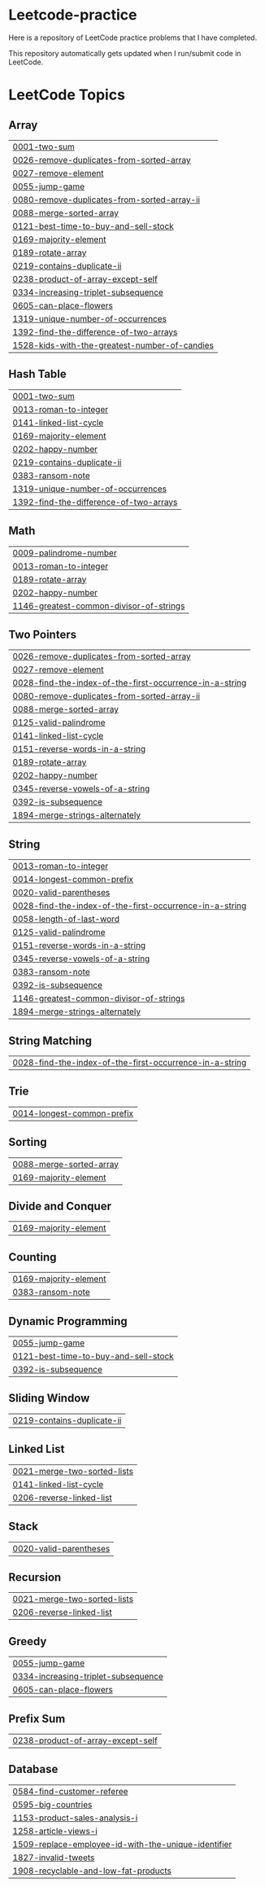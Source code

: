 # Leetcode-practice
Here is a repository of LeetCode practice problems that I have completed. 

This repository automatically gets updated when I run/submit code in LeetCode.

<!---LeetCode Topics Start-->
# LeetCode Topics
## Array
|  |
| ------- |
| [0001-two-sum](https://github.com/fkhan613/Leetcode-practice/tree/master/0001-two-sum) |
| [0026-remove-duplicates-from-sorted-array](https://github.com/fkhan613/Leetcode-practice/tree/master/0026-remove-duplicates-from-sorted-array) |
| [0027-remove-element](https://github.com/fkhan613/Leetcode-practice/tree/master/0027-remove-element) |
| [0055-jump-game](https://github.com/fkhan613/Leetcode-practice/tree/master/0055-jump-game) |
| [0080-remove-duplicates-from-sorted-array-ii](https://github.com/fkhan613/Leetcode-practice/tree/master/0080-remove-duplicates-from-sorted-array-ii) |
| [0088-merge-sorted-array](https://github.com/fkhan613/Leetcode-practice/tree/master/0088-merge-sorted-array) |
| [0121-best-time-to-buy-and-sell-stock](https://github.com/fkhan613/Leetcode-practice/tree/master/0121-best-time-to-buy-and-sell-stock) |
| [0169-majority-element](https://github.com/fkhan613/Leetcode-practice/tree/master/0169-majority-element) |
| [0189-rotate-array](https://github.com/fkhan613/Leetcode-practice/tree/master/0189-rotate-array) |
| [0219-contains-duplicate-ii](https://github.com/fkhan613/Leetcode-practice/tree/master/0219-contains-duplicate-ii) |
| [0238-product-of-array-except-self](https://github.com/fkhan613/Leetcode-practice/tree/master/0238-product-of-array-except-self) |
| [0334-increasing-triplet-subsequence](https://github.com/fkhan613/Leetcode-practice/tree/master/0334-increasing-triplet-subsequence) |
| [0605-can-place-flowers](https://github.com/fkhan613/Leetcode-practice/tree/master/0605-can-place-flowers) |
| [1319-unique-number-of-occurrences](https://github.com/fkhan613/Leetcode-practice/tree/master/1319-unique-number-of-occurrences) |
| [1392-find-the-difference-of-two-arrays](https://github.com/fkhan613/Leetcode-practice/tree/master/1392-find-the-difference-of-two-arrays) |
| [1528-kids-with-the-greatest-number-of-candies](https://github.com/fkhan613/Leetcode-practice/tree/master/1528-kids-with-the-greatest-number-of-candies) |
## Hash Table
|  |
| ------- |
| [0001-two-sum](https://github.com/fkhan613/Leetcode-practice/tree/master/0001-two-sum) |
| [0013-roman-to-integer](https://github.com/fkhan613/Leetcode-practice/tree/master/0013-roman-to-integer) |
| [0141-linked-list-cycle](https://github.com/fkhan613/Leetcode-practice/tree/master/0141-linked-list-cycle) |
| [0169-majority-element](https://github.com/fkhan613/Leetcode-practice/tree/master/0169-majority-element) |
| [0202-happy-number](https://github.com/fkhan613/Leetcode-practice/tree/master/0202-happy-number) |
| [0219-contains-duplicate-ii](https://github.com/fkhan613/Leetcode-practice/tree/master/0219-contains-duplicate-ii) |
| [0383-ransom-note](https://github.com/fkhan613/Leetcode-practice/tree/master/0383-ransom-note) |
| [1319-unique-number-of-occurrences](https://github.com/fkhan613/Leetcode-practice/tree/master/1319-unique-number-of-occurrences) |
| [1392-find-the-difference-of-two-arrays](https://github.com/fkhan613/Leetcode-practice/tree/master/1392-find-the-difference-of-two-arrays) |
## Math
|  |
| ------- |
| [0009-palindrome-number](https://github.com/fkhan613/Leetcode-practice/tree/master/0009-palindrome-number) |
| [0013-roman-to-integer](https://github.com/fkhan613/Leetcode-practice/tree/master/0013-roman-to-integer) |
| [0189-rotate-array](https://github.com/fkhan613/Leetcode-practice/tree/master/0189-rotate-array) |
| [0202-happy-number](https://github.com/fkhan613/Leetcode-practice/tree/master/0202-happy-number) |
| [1146-greatest-common-divisor-of-strings](https://github.com/fkhan613/Leetcode-practice/tree/master/1146-greatest-common-divisor-of-strings) |
## Two Pointers
|  |
| ------- |
| [0026-remove-duplicates-from-sorted-array](https://github.com/fkhan613/Leetcode-practice/tree/master/0026-remove-duplicates-from-sorted-array) |
| [0027-remove-element](https://github.com/fkhan613/Leetcode-practice/tree/master/0027-remove-element) |
| [0028-find-the-index-of-the-first-occurrence-in-a-string](https://github.com/fkhan613/Leetcode-practice/tree/master/0028-find-the-index-of-the-first-occurrence-in-a-string) |
| [0080-remove-duplicates-from-sorted-array-ii](https://github.com/fkhan613/Leetcode-practice/tree/master/0080-remove-duplicates-from-sorted-array-ii) |
| [0088-merge-sorted-array](https://github.com/fkhan613/Leetcode-practice/tree/master/0088-merge-sorted-array) |
| [0125-valid-palindrome](https://github.com/fkhan613/Leetcode-practice/tree/master/0125-valid-palindrome) |
| [0141-linked-list-cycle](https://github.com/fkhan613/Leetcode-practice/tree/master/0141-linked-list-cycle) |
| [0151-reverse-words-in-a-string](https://github.com/fkhan613/Leetcode-practice/tree/master/0151-reverse-words-in-a-string) |
| [0189-rotate-array](https://github.com/fkhan613/Leetcode-practice/tree/master/0189-rotate-array) |
| [0202-happy-number](https://github.com/fkhan613/Leetcode-practice/tree/master/0202-happy-number) |
| [0345-reverse-vowels-of-a-string](https://github.com/fkhan613/Leetcode-practice/tree/master/0345-reverse-vowels-of-a-string) |
| [0392-is-subsequence](https://github.com/fkhan613/Leetcode-practice/tree/master/0392-is-subsequence) |
| [1894-merge-strings-alternately](https://github.com/fkhan613/Leetcode-practice/tree/master/1894-merge-strings-alternately) |
## String
|  |
| ------- |
| [0013-roman-to-integer](https://github.com/fkhan613/Leetcode-practice/tree/master/0013-roman-to-integer) |
| [0014-longest-common-prefix](https://github.com/fkhan613/Leetcode-practice/tree/master/0014-longest-common-prefix) |
| [0020-valid-parentheses](https://github.com/fkhan613/Leetcode-practice/tree/master/0020-valid-parentheses) |
| [0028-find-the-index-of-the-first-occurrence-in-a-string](https://github.com/fkhan613/Leetcode-practice/tree/master/0028-find-the-index-of-the-first-occurrence-in-a-string) |
| [0058-length-of-last-word](https://github.com/fkhan613/Leetcode-practice/tree/master/0058-length-of-last-word) |
| [0125-valid-palindrome](https://github.com/fkhan613/Leetcode-practice/tree/master/0125-valid-palindrome) |
| [0151-reverse-words-in-a-string](https://github.com/fkhan613/Leetcode-practice/tree/master/0151-reverse-words-in-a-string) |
| [0345-reverse-vowels-of-a-string](https://github.com/fkhan613/Leetcode-practice/tree/master/0345-reverse-vowels-of-a-string) |
| [0383-ransom-note](https://github.com/fkhan613/Leetcode-practice/tree/master/0383-ransom-note) |
| [0392-is-subsequence](https://github.com/fkhan613/Leetcode-practice/tree/master/0392-is-subsequence) |
| [1146-greatest-common-divisor-of-strings](https://github.com/fkhan613/Leetcode-practice/tree/master/1146-greatest-common-divisor-of-strings) |
| [1894-merge-strings-alternately](https://github.com/fkhan613/Leetcode-practice/tree/master/1894-merge-strings-alternately) |
## String Matching
|  |
| ------- |
| [0028-find-the-index-of-the-first-occurrence-in-a-string](https://github.com/fkhan613/Leetcode-practice/tree/master/0028-find-the-index-of-the-first-occurrence-in-a-string) |
## Trie
|  |
| ------- |
| [0014-longest-common-prefix](https://github.com/fkhan613/Leetcode-practice/tree/master/0014-longest-common-prefix) |
## Sorting
|  |
| ------- |
| [0088-merge-sorted-array](https://github.com/fkhan613/Leetcode-practice/tree/master/0088-merge-sorted-array) |
| [0169-majority-element](https://github.com/fkhan613/Leetcode-practice/tree/master/0169-majority-element) |
## Divide and Conquer
|  |
| ------- |
| [0169-majority-element](https://github.com/fkhan613/Leetcode-practice/tree/master/0169-majority-element) |
## Counting
|  |
| ------- |
| [0169-majority-element](https://github.com/fkhan613/Leetcode-practice/tree/master/0169-majority-element) |
| [0383-ransom-note](https://github.com/fkhan613/Leetcode-practice/tree/master/0383-ransom-note) |
## Dynamic Programming
|  |
| ------- |
| [0055-jump-game](https://github.com/fkhan613/Leetcode-practice/tree/master/0055-jump-game) |
| [0121-best-time-to-buy-and-sell-stock](https://github.com/fkhan613/Leetcode-practice/tree/master/0121-best-time-to-buy-and-sell-stock) |
| [0392-is-subsequence](https://github.com/fkhan613/Leetcode-practice/tree/master/0392-is-subsequence) |
## Sliding Window
|  |
| ------- |
| [0219-contains-duplicate-ii](https://github.com/fkhan613/Leetcode-practice/tree/master/0219-contains-duplicate-ii) |
## Linked List
|  |
| ------- |
| [0021-merge-two-sorted-lists](https://github.com/fkhan613/Leetcode-practice/tree/master/0021-merge-two-sorted-lists) |
| [0141-linked-list-cycle](https://github.com/fkhan613/Leetcode-practice/tree/master/0141-linked-list-cycle) |
| [0206-reverse-linked-list](https://github.com/fkhan613/Leetcode-practice/tree/master/0206-reverse-linked-list) |
## Stack
|  |
| ------- |
| [0020-valid-parentheses](https://github.com/fkhan613/Leetcode-practice/tree/master/0020-valid-parentheses) |
## Recursion
|  |
| ------- |
| [0021-merge-two-sorted-lists](https://github.com/fkhan613/Leetcode-practice/tree/master/0021-merge-two-sorted-lists) |
| [0206-reverse-linked-list](https://github.com/fkhan613/Leetcode-practice/tree/master/0206-reverse-linked-list) |
## Greedy
|  |
| ------- |
| [0055-jump-game](https://github.com/fkhan613/Leetcode-practice/tree/master/0055-jump-game) |
| [0334-increasing-triplet-subsequence](https://github.com/fkhan613/Leetcode-practice/tree/master/0334-increasing-triplet-subsequence) |
| [0605-can-place-flowers](https://github.com/fkhan613/Leetcode-practice/tree/master/0605-can-place-flowers) |
## Prefix Sum
|  |
| ------- |
| [0238-product-of-array-except-self](https://github.com/fkhan613/Leetcode-practice/tree/master/0238-product-of-array-except-self) |
## Database
|  |
| ------- |
| [0584-find-customer-referee](https://github.com/fkhan613/Leetcode-practice/tree/master/0584-find-customer-referee) |
| [0595-big-countries](https://github.com/fkhan613/Leetcode-practice/tree/master/0595-big-countries) |
| [1153-product-sales-analysis-i](https://github.com/fkhan613/Leetcode-practice/tree/master/1153-product-sales-analysis-i) |
| [1258-article-views-i](https://github.com/fkhan613/Leetcode-practice/tree/master/1258-article-views-i) |
| [1509-replace-employee-id-with-the-unique-identifier](https://github.com/fkhan613/Leetcode-practice/tree/master/1509-replace-employee-id-with-the-unique-identifier) |
| [1827-invalid-tweets](https://github.com/fkhan613/Leetcode-practice/tree/master/1827-invalid-tweets) |
| [1908-recyclable-and-low-fat-products](https://github.com/fkhan613/Leetcode-practice/tree/master/1908-recyclable-and-low-fat-products) |
<!---LeetCode Topics End-->